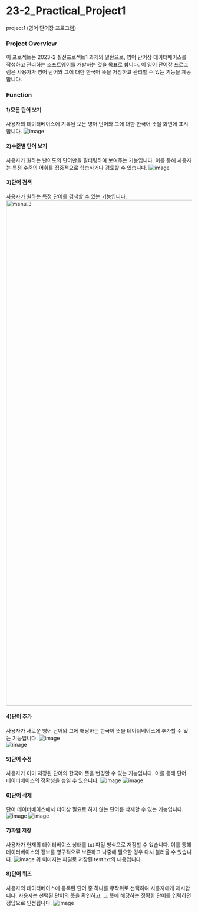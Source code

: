 # 23-2_Practical_Project1
project1 (영어 단어장 프로그램)

### Project Overview  
이 프로젝트는 2023-2 실전프로젝트1 과제의 일환으로, 영어 단어장 데이터베이스를 작성하고 관리하는 소프트웨어를 개발하는 것을 목표로 합니다. 이 영어 단어장 프로그램은 사용자가 영어 단어와 그에 대한 한국어 뜻을 저장하고 관리할 수 있는 기능을 제공합니다.

### Function
#### 1)모든 단어 보기
사용자의 데이터베이스에 기록된 모든 영어 단어와 그에 대한 한국어 뜻을 화면에 표시합니다.
![image](https://github.com/gahyeoi/23-2_Practical_Project1/assets/123635231/f52311bd-0b85-479f-8ee2-1193ddad957b)

#### 2)수준별 단어 보기
사용자가 원하는 난이도의 단어만을 필터링하여 보여주는 기능입니다. 이를 통해 사용자는 특정 수준의 어휘를 집중적으로 학습하거나 검토할 수 있습니다.
![image](https://github.com/gahyeoi/23-2_Practical_Project1/assets/123635231/eed6f8ef-57cd-44af-903f-2c5f4b205984)

#### 3)단어 검색
사용자가 원하는 특정 단어를 검색할 수 있는 기능입니다. 
<img width="1371" alt="menu_3" src="https://github.com/gahyeoi/23-2_Practical_Project1/assets/123635231/220b1129-e8a4-4466-9e7d-c8f26b85d450">

#### 4)단어 추가
사용자가 새로운 영어 단어와 그에 해당하는 한국어 뜻을 데이터베이스에 추가할 수 있는 기능입니다. 
![image](https://github.com/gahyeoi/23-2_Practical_Project1/assets/123635231/6e4f6baf-8e5d-4418-8a56-aa3200f34197)  
![image](https://github.com/gahyeoi/23-2_Practical_Project1/assets/123635231/2b14ffb1-55ab-4e91-8b6e-ca5510b5abe7)

#### 5)단어 수정
사용자가 이미 저장된 단어의 한국어 뜻을 변경할 수 있는 기능입니다. 이를 통해 단어 데이터베이스의 정확성을 높일 수 있습니다. 
![image](https://github.com/gahyeoi/23-2_Practical_Project1/assets/123635231/15502520-2878-4616-8e5e-7ed5a32852e4)
![image](https://github.com/gahyeoi/23-2_Practical_Project1/assets/123635231/08190268-ce74-461e-8b86-dfb7964a2c97)

#### 6)단어 삭제
단어 데이터베이스에서 더이상 필요로 하지 않는 단어를 삭제할 수 있는 기능입니다. 
![image](https://github.com/gahyeoi/23-2_Practical_Project1/assets/123635231/c1fbce54-0b5b-405a-aba8-73461396761f)
![image](https://github.com/gahyeoi/23-2_Practical_Project1/assets/123635231/e941079a-0d75-427d-9b40-7656751938f2)

#### 7)파일 저장
사용자가 현재의 데이터베이스 상태를 txt 파일 형식으로 저장할 수 있습니다. 이를 통해 데이터베이스의 정보를 영구적으로 보존하고 나중에 필요한 경우 다시 불러올 수 있습니다.
![image](https://github.com/gahyeoi/23-2_Practical_Project1/assets/123635231/e1cd9920-1ebf-4d31-be23-d3f47efe2439)
위 이미지는 파일로 저장된 test.txt의 내용입니다. 

#### 8)단어 퀴즈
사용자의 데이터베이스에 등록된 단어 중 하나를 무작위로 선택하여 사용자에게 제시합니다. 사용자는 선택된 단어의 뜻을 확인하고, 그 뜻에 해당하는 정확한 단어를 입력하면 정답으로 인정됩니다.
![image](https://github.com/gahyeoi/23-2_Practical_Project1/assets/123635231/9c9e1077-d4e8-4e1a-b94c-bd6f5679a4a9)

